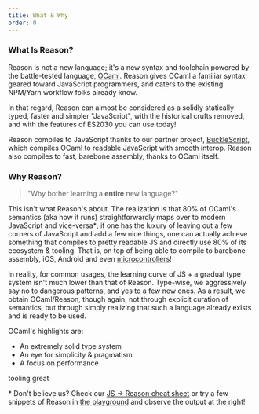 ```yaml
---
title: What & Why
order: 0
---
```


### What Is Reason?

Reason is not a new language; it's a new syntax and toolchain powered by the battle-tested language, [OCaml](https://ocaml.org). Reason gives OCaml a familiar syntax geared toward JavaScript programmers, and caters to the existing NPM/Yarn workflow folks already know.

In that regard, Reason can almost be considered as a solidly statically typed, faster and simpler "JavaScript", with the historical crufts removed, and with the features of ES2030 you can use today!

Reason compiles to JavaScript thanks to our partner project, [BuckleScript](https://bucklescript.github.io/bucklescript/Manual.html), which compiles OCaml to readable JavaScript with smooth interop. Reason also compiles to fast, barebone assembly, thanks to OCaml itself.

### Why Reason?

> "Why bother learning a **entire** new language?"

This isn't what Reason's about. The realization is that 80% of OCaml's semantics (aka how it runs) straightforwardly maps over to modern JavaScript and vice-versa\*; if one has the luxury of leaving out a few corners of JavaScript and add a few nice things, one can actually achieve something that compiles to pretty readable JS and directly use 80% of its ecosystem & tooling. That is, on top of being able to compile to barebone assembly, iOS, Android and even [microcontrollers](http://www.algo-prog.info/ocapic/web/index.php?id=ocapic)!

In reality, for common usages, the learning curve of JS + a gradual type system isn't much lower than that of Reason. Type-wise, we aggressively say no to dangerous patterns, and yes to a few new ones. As a result, we obtain OCaml/Reason, though again, not through explicit curation of semantics, but through simply realizing that such a language already exists and is ready to be used.

OCaml's highlights are:

- An extremely solid type system
- An eye for simplicity & pragmatism
- A focus on performance

tooling great

\* Don't believe us? Check our [JS -> Reason cheat sheet](/guide/javascript/syntax-cheatsheet) or try a few snippets of Reason in [the playground](/try/) and observe the output at the right!
